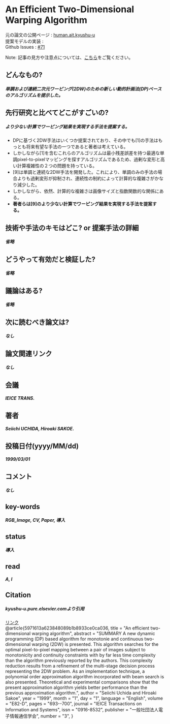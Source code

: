 # An Efficient Two-Dimensional Warping Algorithm

元の論文の公開ページ : [human.ait.kyushu-u](http://human.ait.kyushu-u.ac.jp/~uchida/Papers/e82-d_3_693.pdf)  
提案モデルの実装 : []()  
Github Issues : [#71](https://github.com/Obarads/obarads.github.io/issues/71)

Note: 記事の見方や注意点については、[こちら](/)をご覧ください。

## どんなもの?
##### 単調および連続二次元ワーピング(2DW)のための新しい動的計画法(DP)ベースのアルゴリズムを提示した。

## 先行研究と比べてどこがすごいの?
##### より少ない計算でワーピング結果を実現する手法を提案する。
- DPに基づく2DW手法はいくつか提案されており、その中でも[1]の手法はもっとも将来有望な手法の一つであると著者は考えている。
- しかしながら[1]を含むこれらのアルゴリズムは最小残差誤差を持つ最適な単調pixel-to-pixelマッピングを探すアルゴリズムであるため、過剰な変形と高い計算複雑性の２つの問題を持っている。
- [9]は単調と連続な2DW手法を開発した。これにより、単調のみの手法の場合よりも過剰変形が抑制され、連続性の制約によって計算的な複雑さがかなり減少した。
- しかしながら、依然、計算的な複雑さは画像サイズと指数関数的な関係にある。
- **著者らは[9]のより少ない計算でワーピング結果を実現する手法を提案する。**

## 技術や手法のキモはどこ? or 提案手法の詳細
##### 省略

## どうやって有効だと検証した?
##### 省略

## 議論はある?
##### 省略

## 次に読むべき論文は?
#####  なし

## 論文関連リンク
##### なし

## 会議
##### IEICE TRANS.

## 著者
##### Seiichi UCHIDA, Hiroaki SAKOE.

## 投稿日付(yyyy/MM/dd)
##### 1999/03/01

## コメント
##### なし

## key-words
##### RGB_Image, CV, Paper, 導入

## status
##### 導入

## read
##### A, I

## Citation
##### kyushu-u.pure.elsevier.comより引用
[リンク](https://kyushu-u.pure.elsevier.com/ja/publications/an-efficient-two-dimensional-warping-algorithm)  
@article{5971613a623848089b1b8933ce0ca036,
title = "An efficient two-dimensional warping algorithm",
abstract = "SUMMARY A new dynamic programming (DP) based algorithm for monotonie and continuous two-dimensional warping (2DW) is presented. This algorithm searches for the optimal pixel-to-pixel mapping between a pair of images subject to monotonicity and continuity constraints with by far less time complexity than the algorithm previously reported by the authors. This complexity reduction results from a refinement of the multi-stage decision process representing the 2DW problem. As an implementation technique, a polynomial order approximation algorithm incorporated with beam search is also presented. Theoretical and experimental comparisons show that the present approximation algorithm yields better performance than the previous approximation algorithm.",
author = "Seiichi Uchida and Hiroaki Sakoe",
year = "1999",
month = "1",
day = "1",
language = "English",
volume = "E82-D",
pages = "693--700",
journal = "IEICE Transactions on Information and Systems",
issn = "0916-8532",
publisher = "一般社団法人電子情報通信学会",
number = "3",
}